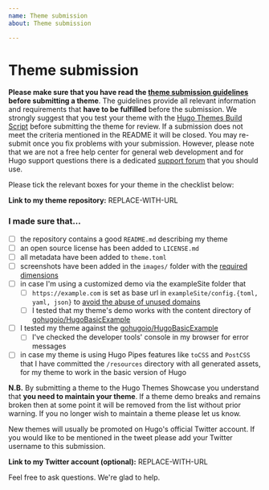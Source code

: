 ```yaml
---
name: Theme submission
about: Theme submission

---
```


# Theme submission

**Please make sure that you have read the [theme submission guidelines](https://github.com/gohugoio/hugoThemes/blob/master/README.md#adding-a-theme-to-the-list) before submitting a theme**. The guidelines provide all relevant information and requirements that **have to be fulfilled** before the submission. We strongly suggest that you test your theme with the [Hugo Themes Build Script](https://github.com/gohugoio/hugoThemes/blob/master/README.md#testing-a-theme-with-the-hugo-themes-website-build-script) before submitting the theme for review. If a submission does not meet the criteria mentioned in the README it will be closed. You may re-submit once you fix problems with your submission. However, please note that we are not a free help center for general web development and for Hugo support questions there is a dedicated [support forum](https://discourse.gohugo.io/) that you should use.

Please tick the relevant boxes for your theme in the checklist below:

**Link to my theme repository:** REPLACE-WITH-URL

### I made sure that...

- [ ] the repository contains a good `README.md` describing my theme
- [ ] an open source license has been added to `LICENSE.md`
- [ ] all metadata have been added to `theme.toml`
- [ ] screenshots have been added in the `images/` folder with the [required dimensions](https://github.com/gohugoio/hugoThemes/blob/master/README.md#media)
- [ ] in case I'm using a customized demo via the exampleSite folder that
    - [ ] `https://example.com` is set as base url in `exampleSite/config.{toml, yaml, json}` to [avoid the abuse of unused domains](https://github.com/gohugoio/hugo/issues/2575)
    - [ ] I tested that my theme's demo works with the content directory of [gohugoio/HugoBasicExample](https://github.com/gohugoio/hugoBasicExample/tree/master/content)
- [ ] I tested my theme against the [gohugoio/HugoBasicExample](https://github.com/gohugoio/HugoBasicExample)
    - [ ] I've checked the developer tools' console in my browser for error messages
- [ ] in case my theme is using Hugo Pipes features like `toCSS` and `PostCSS` that I have committed the `/resources` directory with all generated assets, for my theme to work in the basic version of Hugo

**N.B.** By submitting a theme to the Hugo Themes Showcase you understand that **you need to maintain your theme**. If a theme demo breaks and remains broken then at some point it will be removed from the list without prior warning. If you no longer wish to maintain a theme please let us know.

New themes will usually be promoted on Hugo's official Twitter account. If you would like to be mentioned in the tweet please add your Twitter username to this submission.

**Link to my Twitter account (optional):** REPLACE-WITH-URL

Feel free to ask questions. We're glad to help.
